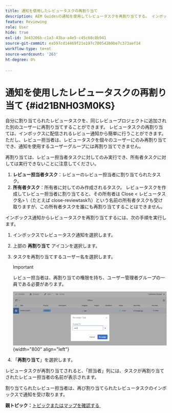 ```yaml
---
title: 通知を使用したレビュータスクの再割り当て
description: AEM Guidesの通知を使用してレビュータスクを再割り当てする。 インボックス通知からレビュー担当者タスクを再割り当てする方法を理解する。
feature: Reviewing
role: User
hide: true
exl-id: 3e43206b-c1a3-43ba-a4e5-c45c68c8b941
source-git-commit: ea597cd14469f21e197c700542b9be7c373aef14
workflow-type: tm+mt
source-wordcount: '263'
ht-degree: 0%

---
```


# 通知を使用したレビュータスクの再割り当て {#id21BNH03M0KS}

自分に割り当てられたレビュータスクを、同じレビュープロジェクトに追加された別のユーザーに再割り当てすることができます。 レビュータスクの再割り当ては、インボックスに配信されるレビュー通知から簡単に行うことができます。 ただし、レビュー担当者は、レビュータスクを個々のユーザーにのみ再割り当てでき、通知を使用するユーザーグループには再割り当てできません。

再割り当ては、レビュー担当者タスクに対してのみ実行でき、所有者タスクに対しては実行できないことに注意してください。

1. **レビュー担当者タスク**：レビューのレビュー担当者に割り当てられたタスク。
1. **所有者タスク**：所有者に対してのみ作成されるタスク。 レビュータスクを作成してレビュー担当者に割り当てると、その所有者は Close &lt; レビュータスク名\> \（たとえば close-reviewtask1\）という名前の所有者タスクも受け取りますが、この所有者タスクを誰にも再割り当てすることはできません。

インボックス通知からレビュータスクを再割り当てするには、次の手順を実行します。

1. インボックスでレビュータスク通知を選択します。
1. 上部の **再割り当て** アイコンを選択します。
1. タスクを再割り当てするユーザー名を選択します。

   >[!IMPORTANT]
   >
   > レビュー担当者は、再割り当ての権限を持ち、ユーザー管理者グループの一員である必要があります。

   ![](images/reassign-user-inbox.png){width="800" align="left"}

1. 「**再割り当て**」を選択します。

レビュータスクが再割り当てされると、「担当者」列には、タスクが再割り当てされたレビュー担当者の名前が表示されます。

割り当てられたレビュー担当者は、再び割り当てられたレビュータスクのインボックスで通知を受け取ります。

**親トピック：**&#x200B;[&#x200B; トピックまたはマップを確認する &#x200B;](review.md)
